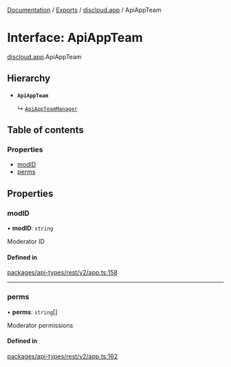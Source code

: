 [Documentation](../README.md) / [Exports](../modules.md) / [discloud.app](../modules/discloud_app.md) / ApiAppTeam

# Interface: ApiAppTeam

[discloud.app](../modules/discloud_app.md).ApiAppTeam

## Hierarchy

- **`ApiAppTeam`**

  ↳ [`ApiAppTeamManager`](discloud_app.ApiAppTeamManager.md)

## Table of contents

### Properties

- [modID](discloud_app.ApiAppTeam.md#modid)
- [perms](discloud_app.ApiAppTeam.md#perms)

## Properties

### modID

• **modID**: `string`

Moderator ID

#### Defined in

[packages/api-types/rest/v2/app.ts:158](https://github.com/discloud/discloud.app/blob/4f75b2e/packages/api-types/rest/v2/app.ts#L158)

___

### perms

• **perms**: `string`[]

Moderator permissions

#### Defined in

[packages/api-types/rest/v2/app.ts:162](https://github.com/discloud/discloud.app/blob/4f75b2e/packages/api-types/rest/v2/app.ts#L162)
